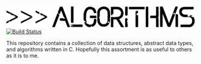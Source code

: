 ![c-algorithms](algorithms.png)
[![Build Status](https://travis-ci.org/mandeep/c-algorithms.svg?branch=master)](https://travis-ci.org/mandeep/c-algorithms)

This repository contains a collection of data structures, abstract data types, and algorithms written in C. Hopefully this assortment is as useful to others as it is to me.
